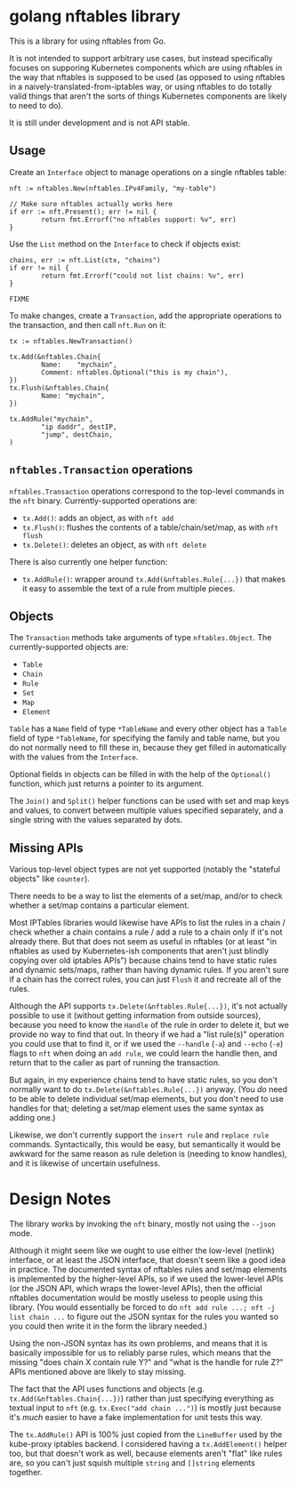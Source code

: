 # golang nftables library

This is a library for using nftables from Go.

It is not intended to support arbitrary use cases, but instead
specifically focuses on supporing Kubernetes components which are
using nftables in the way that nftables is supposed to be used (as
opposed to using nftables in a naively-translated-from-iptables way,
or using nftables to do totally valid things that aren't the sorts of
things Kubernetes components are likely to need to do).

It is still under development and is not API stable.

## Usage

Create an `Interface` object to manage operations on a single nftables
table:

```golang
nft := nftables.New(nftables.IPv4Family, "my-table")

// Make sure nftables actually works here
if err := nft.Present(); err != nil {
        return fmt.Errorf("no nftables support: %v", err)
}
```

Use the `List` method on the `Interface` to check if objects exist:

```golang
chains, err := nft.List(ctx, "chains")
if err != nil {
        return fmt.Errorf("could not list chains: %v", err)
}

FIXME
```

To make changes, create a `Transaction`, add the appropriate
operations to the transaction, and then call `nft.Run` on it:

```golang
tx := nftables.NewTransaction()

tx.Add(&nftables.Chain{
        Name:    "mychain",
        Comment: nftables.Optional("this is my chain"),
})
tx.Flush(&nftables.Chain{
        Name: "mychain",
})

tx.AddRule("mychain",
        "ip daddr", destIP,
        "jump", destChain,
)
```

## `nftables.Transaction` operations

`nftables.Transaction` operations correspond to the top-level commands
in the `nft` binary. Currently-supported operations are:

- `tx.Add()`: adds an object, as with `nft add`
- `tx.Flush()`: flushes the contents of a table/chain/set/map, as with `nft flush`
- `tx.Delete()`: deletes an object, as with `nft delete`

There is also currently one helper function:

- `tx.AddRule()`: wrapper around `tx.Add(&nftables.Rule{...})` that
  makes it easy to assemble the text of a rule from multiple pieces.

## Objects

The `Transaction` methods take arguments of type `nftables.Object`.
The currently-supported objects are:

- `Table`
- `Chain`
- `Rule`
- `Set`
- `Map`
- `Element`

`Table` has a `Name` field of type `*TableName` and every other object
has a `Table` field of type `*TableName`, for specifying the family
and table name, but you do not normally need to fill these in, because
they get filled in automatically with the values from the `Interface`.

Optional fields in objects can be filled in with the help of the
`Optional()` function, which just returns a pointer to its
argument.

The `Join()` and `Split()` helper functions can be used with set and
map keys and values, to convert between multiple values specified
separately, and a single string with the values separated by dots.

## Missing APIs

Various top-level object types are not yet supported (notably the
"stateful objects" like `counter`).

There needs to be a way to list the elements of a set/map, and/or to
check whether a set/map contains a particular element.

Most IPTables libraries would likewise have APIs to list the rules in
a chain / check whether a chain contains a rule / add a rule to a
chain only if it's not already there. But that does not seem as useful
in nftables (or at least "in nftables as used by Kubernetes-ish
components that aren't just blindly copying over old iptables APIs")
because chains tend to have static rules and dynamic sets/maps, rather
than having dynamic rules. If you aren't sure if a chain has the
correct rules, you can just `Flush` it and recreate all of the rules.

Although the API supports `tx.Delete(&nftables.Rule{...})`, it's not
actually possible to use it (without getting information from outside
sources), because you need to know the `Handle` of the rule in order
to delete it, but we provide no way to find that out. In theory if we
had a "list rule(s)" operation you could use that to find it, or if we
used the `--handle` (`-a`) and `--echo` (`-e`) flags to `nft` when
doing an `add rule`, we could learn the handle then, and return that
to the caller as part of running the transaction.

But again, in my experience chains tend to have static rules, so you
don't normally want to do `tx.Delete(&nftables.Rule{...})` anyway.
(You _do_ need to be able to delete individual set/map elements, but
you don't need to use handles for that; deleting a set/map element
uses the same syntax as adding one.)

Likewise, we don't currently support the `insert rule` and `replace
rule` commands. Syntactically, this would be easy, but semantically it
would be awkward for the same reason as rule deletion is (needing to
know handles), and it is likewise of uncertain usefulness.

# Design Notes

The library works by invoking the `nft` binary, mostly not using the
`--json` mode.

Although it might seem like we ought to use either the low-level
(netlink) interface, or at least the JSON interface, that doesn't seem
like a good idea in practice. The documented syntax of nftables rules
and set/map elements is implemented by the higher-level APIs, so if we
used the lower-level APIs (or the JSON API, which wraps the
lower-level APIs), then the official nftables documentation would be
mostly useless to people using this library. (You would essentially be
forced to do `nft add rule ...; nft -j list chain ...` to figure out
the JSON syntax for the rules you wanted so you could then write it in
the form the library needed.)

Using the non-JSON syntax has its own problems, and means that it is
basically impossible for us to reliably parse rules, which means that
the missing "does chain X contain rule Y?" and "what is the handle for
rule Z?" APIs mentioned above are likely to stay missing.

The fact that the API uses functions and objects (e.g.
`tx.Add(&nftables.Chain{...})`) rather than just specifying everything
as textual input to `nft` (e.g. `tx.Exec("add chain ...")`) is mostly
just because it's _much_ easier to have a fake implementation for unit
tests this way.

The `tx.AddRule()` API is 100% just copied from the `LineBuffer` used
by the kube-proxy iptables backend. I considered having a
`tx.AddElement()` helper too, but that doesn't work as well, because
elements aren't "flat" like rules are, so you can't just squish
multiple `string` and `[]string` elements together.
